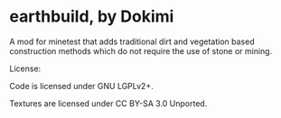 # earthbuild, by Dokimi

A mod for minetest that adds traditional dirt and vegetation based construction methods which do not require the use of stone or mining.

License:

Code is licensed under GNU LGPLv2+.

Textures are licensed under CC BY-SA 3.0 Unported.
